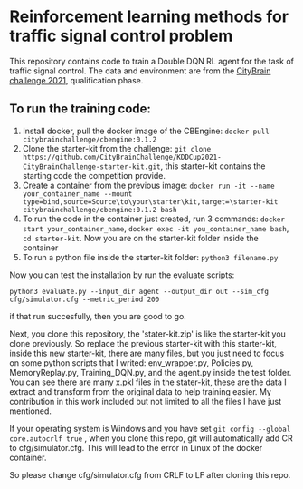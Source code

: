 # Reinforcement learning methods for traffic signal control problem

This repository contains code to train a Double DQN RL agent for the task of traffic signal control. The data and environment are from the 
[CityBrain challenge 2021](https://kddcup2021-citybrainchallenge.readthedocs.io/en/final-phase/try-it-yourself.html), qualification phase.

## To run the training code:
1. Install docker, pull the docker image of the CBEngine: `docker pull citybrainchallenge/cbengine:0.1.2`
2. Clone the starter-kit from the challenge: `git clone https://github.com/CityBrainChallenge/KDDCup2021-CityBrainChallenge-starter-kit.git`, this starter-kit contains the starting code the competition provide.
3. Create a container from the previous image: `docker run -it --name your_container_name --mount type=bind,source=Source\to\your\starter\kit,target=\starter-kit citybrainchallenge/cbengine:0.1.2 bash`
4. To run the code in the container just created, run 3 commands: `docker start your_container_name`, `docker exec -it you_container_name bash`, `cd starter-kit`. Now you are on the starter-kit folder inside the container
5. To run a python file inside the starter-kit folder: `python3 filename.py`

Now you can test the installation by run the evaluate scripts:

`python3 evaluate.py --input_dir agent --output_dir out --sim_cfg cfg/simulator.cfg --metric_period 200`

if that run succesfully, then you are good to go.

Next, you clone this repository, the 'stater-kit.zip' is like the starter-kit you clone previously. So replace the previous starter-kit with this starter-kit, inside this new starter-kit, there are many files, but you just need to focus on some python scripts that I writed: env_wrapper.py, Policies.py, MemoryReplay.py, Training_DQN.py, and the agent.py inside the test folder. You can see there are many x.pkl files in the stater-kit, these are the data I extract and transform from the original data to help training easier.
My contribution in this work included but not limited to all the files I have just mentioned.


If your operating system is Windows and you have set `git config --global core.autocrlf true` , when you clone this repo, git will automatically add CR to cfg/simulator.cfg. This will lead to the error in Linux of the docker container.

So please change cfg/simulator.cfg from CRLF to LF after cloning this repo.
